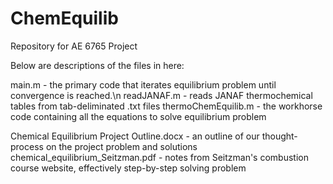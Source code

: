 # ChemEquilib

Repository for AE 6765 Project

Below are descriptions of the files in here:


main.m - the primary code that iterates equilibrium problem until convergence is reached.\n
readJANAF.m - reads JANAF thermochemical tables from tab-deliminated .txt files
thermoChemEquilib.m - the workhorse code containing all the equations to solve equilibrium problem

Chemical Equilibrium Project Outline.docx - an outline of our thought-process on the project problem and solutions
chemical_equilibrium_Seitzman.pdf - notes from Seitzman's combustion course website, effectively step-by-step solving problem
